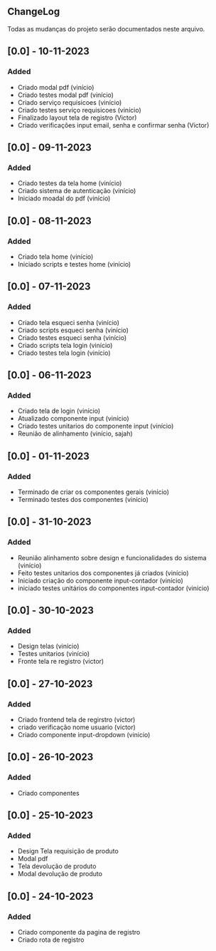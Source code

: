 ## ChangeLog

Todas as mudanças do projeto serão documentados neste arquivo.

## [0.0] - 10-11-2023 
### Added
- Criado modal pdf (vinício)
- Criado testes modal pdf (vinício)
- Criado serviço requisicoes (vinício)
- Criado testes serviço requisicoes (vinício)
- Finalizado layout tela de registro (Victor)
- Criado verificações input email, senha e confirmar senha (Victor)

## [0.0] - 09-11-2023 
### Added
- Criado testes da tela home (vinício)
- Criado sistema de autenticação (vinício)
- Iniciado moadal do pdf (vinício)

## [0.0] - 08-11-2023 
### Added
- Criado tela home (vinício)
- Iniciado scripts e testes home (vinício)

## [0.0] - 07-11-2023 
### Added
- Criado tela esqueci senha (vinício)
- Criado scripts esqueci senha (vinício)
- Criado testes esqueci senha (vinício)
- Criado scripts tela login (vinício)
- Criado testes tela login (vinício)

## [0.0] - 06-11-2023 
### Added
- Criado tela de login (vinício)
- Atualizado componente input (vinício)
- Criado testes unitarios do  componente input (vinício)
- Reunião de alinhamento (vinício, sajah)

## [0.0] - 01-11-2023 
### Added
- Terminado de criar os componentes gerais (vinício)
- Terminado testes dos componentes (vinício)

## [0.0] - 31-10-2023 
### Added
- Reunião alinhamento sobre design e funcionalidades do sistema (vinício)
- Feito testes unitarios dos componentes já criados (vinício)
- Iniciado criação do componente input-contador (vinício)
- iniciado testes unitários do componentes input-contador (vinício)

## [0.0] - 30-10-2023 
### Added
- Design telas (vinício)
- Testes unitarios (vinício)
- Fronte tela re registro (victor)

## [0.0] - 27-10-2023 
### Added
- Criado frontend tela de regirstro (victor)
- criado verificação nome usuario (victor)
- Criado componente input-dropdown (vinicio)


## [0.0] - 26-10-2023 
### Added
- Criado componentes

## [0.0] - 25-10-2023 
### Added
- Design Tela requisição de produto
- Modal pdf
- Tela devolução de produto
- Modal devolução de produto

## [0.0] - 24-10-2023 
### Added
- Criado componente da pagina de registro
- Criado rota de registro
